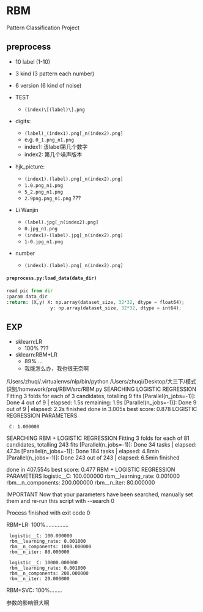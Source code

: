 # RBM
Pattern Classification Project



## preprocess

* 10 label (1-10)
* 3 kind (3 pattern each number)
* 6 version (6 kind of noise)




* TEST
  * `(index)\[(label)\].png`



* digits:
  * `(label)_(index1).png[_n(index2).png]`
  * e.g. `0_1.png_n1.png`
  * index1: 该label第几个数字
  * index2: 第几个噪声版本
* hjk_picture:
  * `(index1).(label).png[_n(index2).png]`
  * `1.0.png_n1.png`
  * `5_2.png_n1.png`
  * `2.9png.png_n1.png` ???
* Li Wanjin
  * `(label).jpg[_n(index2).png]`
  * `0.jpg_n1.png`
  * `(index1)-(label).jpg[_n(index2).png]`
  * `1-0.jpg_n1.png`
* number
  * `(index1).(label).png[_n(index2).png]`



#### `preprocess.py:load_data(data_dir)`

```python
read pic from dir
:param data_dir
:return: (X,y) X: np.array(dataset_size, 32*32, dtype = float64);
                y: np.array(dataset_size, 32*32, dtype = int64);
```



## EXP

* sklearn:LR
  * 100% ???
* sklearn:RBM+LR
  * 89% ...
  * 我能怎么办，我也很无奈啊



/Users/zhuqi/.virtualenvs/nlp/bin/python /Users/zhuqi/Desktop/大三下/模式识别/homework/proj/RBM/src/RBM.py
SEARCHING LOGISTIC REGRESSION
Fitting 3 folds for each of 3 candidates, totalling 9 fits
[Parallel(n_jobs=-1)]: Done   4 out of   9 | elapsed:    1.5s remaining:    1.9s
[Parallel(n_jobs=-1)]: Done   9 out of   9 | elapsed:    2.2s finished
done in 3.005s
best score: 0.878
LOGISTIC REGRESSION PARAMETERS

	 C: 1.000000
SEARCHING RBM + LOGISTIC REGRESSION
Fitting 3 folds for each of 81 candidates, totalling 243 fits
[Parallel(n_jobs=-1)]: Done  34 tasks      | elapsed:   47.3s
[Parallel(n_jobs=-1)]: Done 184 tasks      | elapsed:  4.8min
[Parallel(n_jobs=-1)]: Done 243 out of 243 | elapsed:  6.5min finished

done in 407.554s
best score: 0.477
RBM + LOGISTIC REGRESSION PARAMETERS
	 logistic__C: 100.000000
	 rbm__learning_rate: 0.001000
	 rbm__n_components: 200.000000
	 rbm__n_iter: 80.000000

IMPORTANT
Now that your parameters have been searched, manually set
them and re-run this script with --search 0

Process finished with exit code 0



RBM+LR: 100%…………...

```
 logistic__C: 100.000000
 rbm__learning_rate: 0.001000
 rbm__n_components: 1000.000000
 rbm__n_iter: 80.000000
```

```
 logistic__C: 10000.000000
 rbm__learning_rate: 0.001000
 rbm__n_components: 200.000000
 rbm__n_iter: 20.000000
```

RBM+SVC: 100%……..

参数的影响很大啊